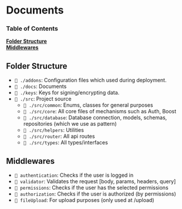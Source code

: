 # Documents
### Table of Contents
**[Folder Structure](#folder-structure)**<br>
**[Middlewares](#middlewares)**<br>

## Folder Structure

- `📁 ./addons`: Configuration files which used during deployment.
- `📁 ./docs`: Documents
- `📁 ./keys`: Keys for signing/encrypting data.
- `📁 ./src`: Project source
  - `📁 ./src/common`: Enums, classes for general purposes
  - `📁 ./src/core`: All core files of mechanisms such as Auth, Boost
  - `📁 ./src/database`: Database connection, models, schemas, repositories (which we use as pattern)
  - `📁 ./src/helpers`: Utilities
  - `📁 ./src/router`: All api routes
  - `📁 ./src/types`: All types/interfaces

## Middlewares

- `🔗 authentication`: Checks if the user is logged in
- `🔗 validator`: Validates the request [body, params, headers, query]
- `🔗 permissions`: Checks if the user has the selected permissions
- `🔗 authorization`: Checks if the user is authorized (by permissions)
- `🔗 fileUpload`: For upload purposes (only used at /upload)